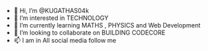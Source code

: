 - 👋 Hi, I’m @KUGATHAS04k
- 👀 I’m interested in TECHNOLOGY
- 🌱 I’m currently learning MATHS , PHYSICS and Web Development
- 💞️ I’m looking to collaborate on BUILDING CODECORE
- 📫 I am in All social media follow me

<!---
KUGATHAS04k/KUGATHAS04k is a ✨ special ✨ repository because its `README.md` (this file) appears on your GitHub profile.
You can click the Preview link to take a look at your changes.
--->
